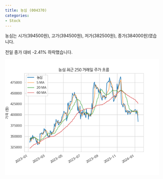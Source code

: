 ```yaml
---
title: 농심 (004370)
categories:
- Stock
---
```


농심는 시가(394500원), 고가(394500원), 저가(382500원), 종가(384000원)였습니다.

전일 종가 대비 -2.41% 하락했습니다.

<!-- more -->

![004370](/assets/images/stock/004370.png)